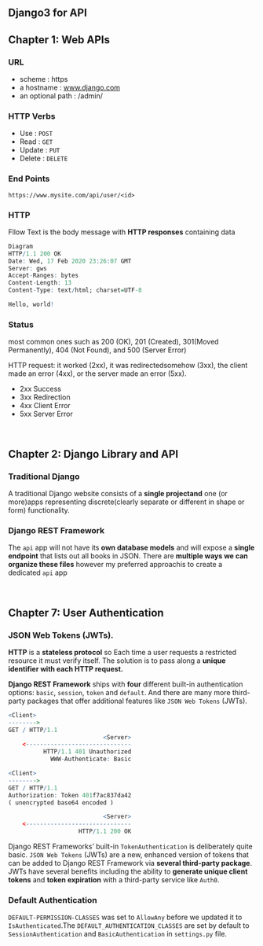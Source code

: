 ## Django3 for API

## Chapter 1: Web APIs

### URL

- scheme : https
- a hostname : www.django.com
- an optional path : /admin/

### HTTP Verbs

- Use : `POST`
- Read : `GET`
- Update : `PUT`
- Delete : `DELETE`

### End Points

`https://www.mysite.com/api/user/<id>`

### HTTP

Fllow Text is the body message with **HTTP responses** containing data

```r
Diagram
HTTP/1.1 200 OK
Date: Wed, 17 Feb 2020 23:26:07 GMT
Server: gws
Accept-Ranges: bytes
Content-Length: 13
Content-Type: text/html; charset=UTF-8

Hello, world!
```

### Status

most common ones such as 200 (OK), 201 (Created), 301(Moved Permanently), 404 (Not Found), and 500 (Server Error)

HTTP request: it worked (2xx), it was redirectedsomehow (3xx), the client made an error (4xx), or the server made an error (5xx).

- 2xx Success
- 3xx Redirection
- 4xx Client Error
- 5xx Server Error

<br/>

## Chapter 2: Django Library and API

### Traditional Django

A traditional Django website consists of a **single projectand** one (or more)apps representing discrete(clearly separate or different in shape or form) functionality.

### Django REST Framework

The `api` app will not have its **own database models** and will expose a **single endpoint** that lists out all books in JSON. There are **multiple ways we can organize these files** however my preferred approachis to create a dedicated `api` app

<br/>

## Chapter 7: User Authentication

### JSON Web Tokens (JWTs).

**HTTP** is a **stateless protocol** so Each time a user requests a restricted resource it must verify itself. The solution is to pass along a **unique identifier with each HTTP request.**

**Django REST Framework** ships with **four** different built-in authentication options: `basic`, `session`, `token` and `default`. And there are many more third-party packages that offer additional features like `JSON Web Tokens` (JWTs).

```r
<Client>
-------->
GET / HTTP/1.1
                           <Server>
    <------------------------------
          HTTP/1.1 401 Unauthorized
            WWW-Authenticate: Basic

<Client>
-------->
GET / HTTP/1.1
Authorization: Token 401f7ac837da42
( unencrypted base64 encoded )

                           <Server>
    <------------------------------
                    HTTP/1.1 200 OK
```

Django REST Frameworks’ built-in `TokenAuthentication` is deliberately quite basic. `JSON Web Tokens` (JWTs) are a new, enhanced version of tokens that can be added to Django REST Framework via **several third-party package**. JWTs have several benefits including the ability to **generate unique client tokens** and **token expiration** with a third-party service like `Auth0`.

### Default Authentication

`DEFAULT-PERMISSION-CLASSES` was set to `AllowAny` before we updated it to `IsAuthenticated`.The `DEFAULT_AUTHENTICATION_CLASSES` are set by default to `SessionAuthentication` and `BasicAuthentication` in `settings.py` file.
